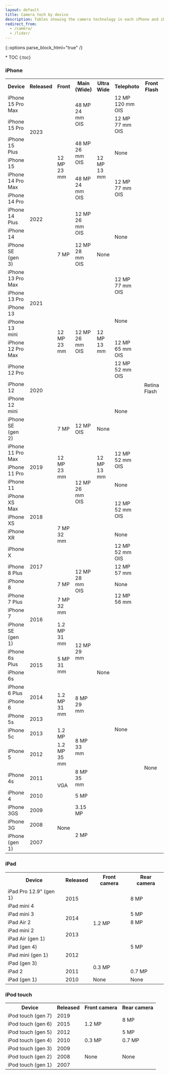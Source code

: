 ```yaml
---
layout: default
title: Camera tech by device
description: Tables showing the camera technology in each iPhone and iPad for developers.
redirect_from:
  - /camera/
  - /lidar/
---
```

{::options parse_block_html="true" /}

<div id="compact-toc">
* TOC
{:toc}
</div>

### iPhone

<table>
  <tr>
    <th>Device</th>
    <th>Released</th>
    <th>Front</th>
    <th>Main (Wide)</th>
    <th>Ultra Wide</th>
    <th>Telephoto</th>
    <th>Front Flash</th>
    <th>Rear Flash</th>
    <th>Lidar</th>
  </tr>
  <tr>
    <td>iPhone 15 Pro Max</td>
    <td rowspan="4">2023</td>
    <td rowspan="8" class="green">12 MP<br>23 mm</td>
    <td rowspan="2" class="green">48 MP<br>24 mm<br>OIS</td>
    <td rowspan="8" class="green">12 MP<br>13 mm</td>
    <td class="green">12 MP<br>120 mm<br>OIS</td>
    <td rowspan="32" class="green">Retina Flash</td>
    <td rowspan="35" class="green">True Tone</td>
    <td rowspan="2" class="green">Yes</td>
  </tr>
  <tr>
    <td>iPhone 15 Pro</td>
    <td class="green">12 MP<br>77 mm<br>OIS</td>
  </tr>
  <tr>
    <td>iPhone 15 Plus</td>
    <td rowspan="2" class="green">48 MP<br>26 mm<br>OIS</td>
    <td rowspan="2">None</td>
    <td rowspan="2">No</td>
  </tr>
  <tr>
    <td>iPhone 15</td>
  </tr>
  <tr>
    <td>iPhone 14 Pro Max</td>
    <td rowspan="5">2022</td>
    <td rowspan="2" class="green">48 MP<br>24 mm<br>OIS</td>
    <td rowspan="2" class="green">12 MP<br>77 mm<br>OIS</td>
    <td rowspan="2" class="green">Yes</td>
  </tr>
  <tr>
    <td>iPhone 14 Pro</td>
  </tr>
  <tr>
    <td>iPhone 14 Plus</td>
    <td rowspan="2" class="green">12 MP<br>26 mm<br>OIS</td>
    <td rowspan="3">None</td>
    <td rowspan="3">No</td>
  </tr>
  <tr>
    <td>iPhone 14</td>
  </tr>
  <tr>
    <td>iPhone SE (gen 3)</td>
    <td rowspan="1" class="green">7 MP</td>
    <td rowspan="1" class="green">12 MP<br>28 mm<br>OIS</td>
    <td rowspan="1">None</td>
  </tr>
  <tr>
    <td>iPhone 13 Pro Max</td>
    <td rowspan="4">2021</td>
    <td rowspan="8" class="green">12 MP<br>23 mm</td>
    <td rowspan="8" class="green">12 MP<br>26 mm<br>OIS</td>
    <td rowspan="8" class="green">12 MP<br>13 mm</td>
    <td rowspan="2" class="green">12 MP<br>77 mm<br>OIS</td>
    <td rowspan="2" class="green">Yes</td>
  </tr>
  <tr>
    <td>iPhone 13 Pro</td>
  </tr>
  <tr>
    <td>iPhone 13</td>
    <td rowspan="2">None</td>
    <td rowspan="2">No</td>
  </tr>
  <tr>
    <td>iPhone 13 mini</td>
  </tr>
  <tr>
    <td>iPhone 12 Pro Max</td>
    <td rowspan="5">2020</td>
    <td class="green">12 MP<br>65 mm<br>OIS</td>
    <td rowspan="2" class="green">Yes</td>
  </tr>
  <tr>
    <td>iPhone 12 Pro</td>
    <td class="green">12 MP<br>52 mm<br>OIS</td>
  </tr>
  <tr>
    <td>iPhone 12</td>
    <td rowspan="3">None</td>
    <td rowspan="27">No</td>
  </tr>
  <tr>
    <td>iPhone 12 mini</td>
  </tr>
  <tr>
    <td>iPhone SE (gen 2)</td>
    <td class="green">7 MP</td>
    <td rowspan="1" class="green">12 MP<br>OIS</td>
    <td rowspan="1">None</td>
  </tr>
  <tr>
    <td>iPhone 11 Pro Max</td>
    <td rowspan="3">2019</td>
    <td rowspan="3" class="green">12 MP<br>23 mm</td>
    <td rowspan="6" class="green">12 MP<br>26 mm<br>OIS</td>
    <td rowspan="3" class="green">12 MP<br>13 mm</td>
    <td rowspan="2" class="green">12 MP<br>52 mm<br>OIS</td>
  </tr>
  <tr>
    <td>iPhone 11 Pro</td>
  </tr>
  <tr>
    <td>iPhone 11</td>
    <td>None</td>
  </tr>
  <tr>
    <td>iPhone XS Max</td>
    <td rowspan="3">2018</td>
    <td rowspan="5" class="green">7 MP<br>32 mm</td>
    <td rowspan="21">None</td>
    <td rowspan="2" class="green">12 MP<br>52 mm<br>OIS</td>
  </tr>
  <tr>
    <td>iPhone XS</td>
  </tr>
  <tr>
    <td>iPhone XR</td>
    <td rowspan="1">None</td>
  </tr>
  <tr>
    <td>iPhone X</td>
    <td rowspan="3">2017</td>
    <td rowspan="5" class="green">12 MP<br>28 mm<br>OIS</td>
    <td rowspan="1" class="green">12 MP<br>52 mm<br>OIS</td>
  </tr>
  <tr>
    <td>iPhone 8 Plus</td>
    <td rowspan="1" class="green">12 MP<br>57 mm</td>
  </tr>
  <tr>
    <td>iPhone 8</td>
    <td rowspan="1" class="green">7 MP</td>
    <td rowspan="1">None</td>
  </tr>
  <tr>
    <td>iPhone 7 Plus</td>
    <td rowspan="3">2016</td>
    <td rowspan="2" class="green">7 MP<br>32 mm</td>
    <td rowspan="1" class="green">12 MP<br>56 mm</td>
  </tr>
  <tr>
    <td>iPhone 7</td>
    <td rowspan="14">None</td>
  </tr>
  <tr>
    <td>iPhone SE (gen 1)</td>
    <td rowspan="1" class="green">1.2 MP<br>31 mm</td>
    <td rowspan="3" class="green">12 MP<br>29 mm</td>
  </tr>
  <tr>
    <td>iPhone 6s Plus</td>
    <td rowspan="2">2015</td>
    <td rowspan="2" class="green">5 MP<br>31 mm</td>
  </tr>
  <tr>
    <td>iPhone 6s</td>
  </tr>
  <tr>
    <td>iPhone 6 Plus</td>
    <td rowspan="2">2014</td>
    <td rowspan="3" class="green">1.2 MP<br>31 mm</td>
    <td rowspan="3" class="green">8 MP<br>29 mm</td>
    <td rowspan="10">None</td>
  </tr>
  <tr>
    <td>iPhone 6</td>
  </tr>
  <tr>
    <td>iPhone 5s</td>
    <td>2013</td>
  </tr>
  <tr>
    <td>iPhone 5c</td>
    <td>2013</td>
    <td rowspan="1" class="green">1.2 MP</td>
    <td rowspan="2" class="green">8 MP<br>33 mm</td>
    <td rowspan="4" class="green">Yes</td>
  </tr>
  <tr>
    <td>iPhone 5</td>
    <td>2012</td>
    <td rowspan="1" class="green">1.2 MP<br>35 mm</td>
  </tr>
  <tr>
    <td>iPhone 4s</td>
    <td>2011</td>
    <td rowspan="2" class="green">VGA</td>
    <td rowspan="1" class="green">8 MP<br>35 mm</td>
  </tr>
  <tr>
    <td>iPhone 4</td>
    <td>2010</td>
    <td class="green">5 MP</td>
  </tr>
  <tr>
    <td>iPhone 3GS</td>
    <td>2009</td>
    <td rowspan="3">None</td>
    <td class="green">3.15 MP</td>
    <td rowspan="3">None</td>
  </tr>
  <tr>
    <td>iPhone 3G</td>
    <td>2008</td>
    <td rowspan="2" class="green">2 MP</td>
  </tr>
  <tr>
    <td>iPhone (gen 1)</td>
    <td>2007</td>
  </tr>
</table>

### iPad

<table class="full-width">
  <tr>
    <th>Device</th>
    <th>Released</th>
    <th>Front camera</th>
    <th>Rear camera</th>
  </tr>
  <tr>
    <td>iPad Pro 12.9" (gen 1)</td>
    <td rowspan="2">2015</td>
    <td rowspan="8" class="green">1.2 MP</td>
    <td rowspan="2" class="green">8 MP</td>
  </tr>
  <tr>
    <td>iPad mini 4</td>
  </tr>
  <tr>
    <td>iPad mini 3</td>
    <td rowspan="2">2014</td>
    <td class="green">5 MP</td>
  </tr>
  <tr>
    <td>iPad Air 2</td>
    <td class="green">8 MP</td>
  </tr>
  <tr>
    <td>iPad mini 2</td>
    <td rowspan="2">2013</td>
    <td rowspan="5" class="green">5 MP</td>
  </tr>
  <tr>
    <td>iPad Air (gen 1)</td>
  </tr>
  <tr>
    <td>iPad (gen 4)</td>
    <td rowspan="3">2012</td>
  </tr>
  <tr>
    <td>iPad mini (gen 1)</td>
  </tr>
  <tr>
    <td>iPad (gen 3)</td>
    <td rowspan="2" class="green">0.3 MP</td>
  </tr>
  <tr>
    <td>iPad 2</td>
    <td>2011</td>
    <td class="green">0.7 MP</td>
  </tr>
  <tr>
    <td>iPad (gen 1)</td>
    <td>2010</td>
    <td>None</td>
    <td>None</td>
  </tr>
</table>

### iPod touch

<table>
  <tr>
    <th>Device</th>
    <th>Released</th>
    <th>Front camera</th>
    <th>Rear camera</th>
  </tr>
  <tr>
    <td>iPod touch (gen 7)</td>
    <td>2019</td>
    <td rowspan="3" class="green">1.2 MP</td>
    <td rowspan="2" class="green">8 MP</td>
  </tr>
  <tr>
    <td>iPod touch (gen 6)</td>
    <td>2015</td>
  </tr>
  <tr>
    <td>iPod touch (gen 5)</td>
    <td>2012</td>
    <td rowspan="1" class="green">5 MP</td>
  </tr>
  <tr>
    <td>iPod touch (gen 4)</td>
    <td>2010</td>
    <td class="green">0.3 MP</td>
    <td class="green">0.7 MP</td>
  </tr>
  <tr>
    <td>iPod touch (gen 3)</td>
    <td>2009</td>
    <td rowspan="3">None</td>
    <td rowspan="3">None</td>
  </tr>
  <tr>
    <td>iPod touch (gen 2)</td>
    <td>2008</td>
  </tr>
  <tr>
    <td>iPod touch (gen 1)</td>
    <td>2007</td>
  </tr>
</table>
